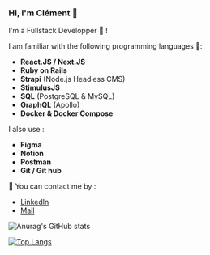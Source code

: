 ### Hi, I'm Clément 👋

I'm a Fullstack Developper 🚀 ! 

I am familiar with the following programming languages 💪:

  * **React.JS / Next.JS**
  * **Ruby on Rails**
  * **Strapi** (Node.js Headless CMS)
  * **StimulusJS**
  * **SQL** (PostgreSQL & MySQL)
  * **GraphQL** (Apollo)
  * **Docker & Docker Compose**

I also use :
  
  * **Figma**
  * **Notion**
  * **Postman**
  * **Git / Git hub**

💬 You can contact me by :
  * [LinkedIn](https://www.linkedin.com/in/cl%C3%A9ment-le-boulanger/)
  * [Mail](hello@clement-leboulanger.com)


![Anurag's GitHub stats](https://github-readme-stats.vercel.app/api?username=ClementLeBoulanger&show_icons=true)

[![Top Langs](https://github-readme-stats.vercel.app/api/top-langs/?username=ClementLeBoulanger)](https://github.com/anuraghazra/github-readme-stats)
